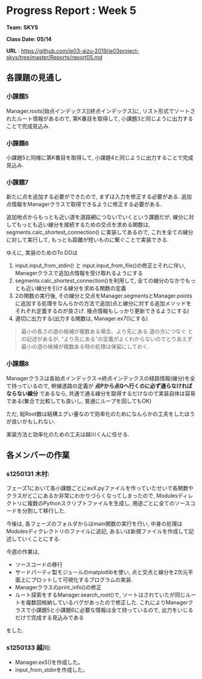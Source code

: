 # Progress Report : Week 5

**Team: SKYS**

**Class Date: 05/14**

**URL** : https://github.com/ie03-aizu-2019/ie03project-skys/tree/master/Reports/report05.md

##  各課題の見通し

### 小課題5

Manager.roots[始点インデックス][終点インデックス]に, リスト形式でソートされたルート情報があるので, 第K番目を取得して, 小課題3と同じように出力することで完成見込み.

### 小課題6

小課題5と同様に第K番目を取得して, 小課題4と同じように出力することで完成見込み.

### 小課題7

新たに点を追加する必要ができたので, まずは入力を修正する必要がある. 追加点情報をManagerクラスで取得できるように修正する必要がある.

追加地点からもっとも近い道を道路網につないでいくという課題だが, 線分に対してもっとも近い線分を接続するための交点を求める関数は, segments.calc_shortest_connection() に実装してあるので, これを全ての線分に対して実行して, もっとも距離が短いものに繋ぐことで実装できる.

ゆえに, 実装のためのTo DOは

1. input.input_from_stdin() と input.input_from_file()の修正とそれに伴い, Managerクラスで追加点情報を受け取れるようにする
2. segments.calc_shortest_connection()を利用して, 全ての線分のなかでもっとも近い線分を引ける線分を求める関数の定義
3. 2の関数の実行後, その線分と交点をManager.segmentsとManager.pointsに追加する処理をなんらかの方法で追加(点と線分に対する追加メソッドをそれぞれ定義するのが良さげ. 接点情報もしっかり更新できるようにする)
4. 適切に出力する(出力する関数は, Manager.ex7()にする)

> 最小の⻑さの道の候補が複数ある場合、より先にある 道の方につなぐ
との記述があるが, "より先にある"の定義がよくわからないのでとりあえず最小の道の候補が複数ある時の処理は保留にしておく.

### 小課題8

Managerクラスは各始点インデックス→終点インデックスの経路情報(線分)を全て持っているので, 幹線道路の定義が **点Pから点Qへ行くのに必ず通らなければならない線分** であるなら, 共通で通る線分を取得するだけなので実装自体は容易である(集合で比較しても良いし, 普通にループを回してもOK)

ただ, 総Root数は結構エグい量なので効率化のためになんらかの工夫をしたほうが良いかもしれない.

実装方法と効率化のための工夫は越川くんに任せる.


## 各メンバーの作業

### s1250131 木村:

フェーズ1において各小課題ごとにexX.pyファイルを作っていたせいで各関数やクラスがどこにあるか非常にわかりづらくなってしまったので, Modulesディレクトリに複数のPythonスクリプトファイルを生成し, 用途ごとに全てのソースコードを分割して移行した.

今後は, 各フェーズのフォルダからはmain関数の実行を行い, 中身の処理はModulesディクレクトリのファイルに追記, あるいは新規ファイルを作成して記述していくことにする.

今週の作業は,

- ソースコードの移行
- サードパーティ製モジュールのmatplotlibを使い, 点と交点と線分を2次元平面上にプロットして可視化するプログラムの実装.
- Managerクラスのprint_info()の修正
- ルート探索をするManager.search_root()で, ソートはされていたが同じルートを複数回格納しているバグがあったので修正した. これによりManagerクラスで小課題5と小課題6に必要な情報は全て持っているので, 出力をいじるだけで完成する見込みである

をした.

### s1250133 越川:

- Manager.ex5()を作成した。
- input_from_stdinを作成した。
